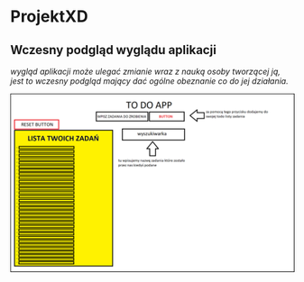 # ProjektXD
## Wczesny podgląd wyglądu aplikacji
_wygląd aplikacji może ulegać zmianie wraz z nauką osoby tworzącej ją, jest to wczesny podgląd mający dać ogólne obeznanie co do jej działania._

![alt text](koncept.png "wczesny poglad aplikacji")

